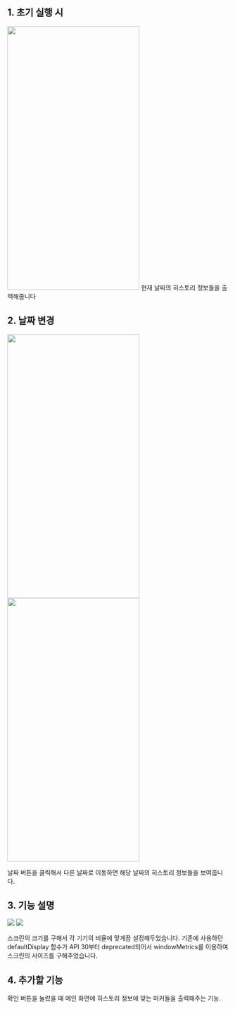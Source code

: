 ## 1. 초기 실행 시

<img src="https://user-images.githubusercontent.com/42669772/191744963-1c8337fe-2da1-42c6-b7f0-9aa782ac7e4f.PNG" width="300" height="600"/> 
현재 날짜의 히스토리 정보들을 출력해줍니다

## 2. 날짜 변경 
<img src="https://user-images.githubusercontent.com/42669772/191745195-a69f5039-f1e0-4265-871e-9923bd74657e.PNG" width="300" height="600"/> <img src="https://user-images.githubusercontent.com/42669772/191745259-1d72ce85-6c96-484e-8dea-b948a435b34b.PNG" width="300" height="600"/>

날짜 버튼을 클릭해서 다른 날짜로 이동하면 해당 날짜의 히스토리 정보들을 보여줍니다.

## 3. 기능 설명
<img src="https://user-images.githubusercontent.com/42669772/191745846-e98a53aa-1d11-41ed-ba98-33493ee47ff8.PNG"/>
<img src="https://user-images.githubusercontent.com/42669772/191746113-858dc8b0-2b80-4b2c-a99d-dddfafe876be.PNG"/>

스크린의 크기를 구해서 각 기기의 비율에 맞게끔 설정해두었습니다.
기존에 사용하던 defaultDisplay 함수가 API 30부터 deprecated되어서 windowMetrics를 이용하여 스크린의 사이즈를 구해주었습니다.

## 4. 추가할 기능

확인 버튼을 눌렀을 때 메인 화면에 히스토리 정보에 맞는 마커들을 출력해주는 기능.




